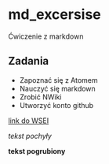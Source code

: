 # md_excersise
Ćwiczenie z markdown
## Zadania
* Zapoznać się z Atomem
* Nauczyć się markdown
* Zrobić NWiki
* Utworzyć konto github

[link do WSEI](https://dl.wsei.lublin.pl)

_tekst pochyły_

**tekst pogrubiony**
